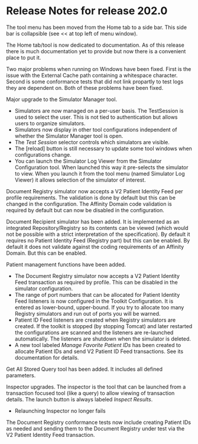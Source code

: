 # Release Notes for release 202.0 #

The tool menu has been moved from the Home tab to a side bar.  This side bar is collapsible (see << at top left of
menu window).

The Home tab/tool is now dedicated to documentation.  As of this release there is much documentation yet to provide but now
there is a convenient place to put it.

Two major problems when running on Windows have been fixed. First is the issue with the External Cache
path containing a whitespace character.  Second is some conformance tests that did not link propartly to test logs they
are dependent on. Both of these problems have been fixed.

Major upgrade to the Simulator Manager tool.

* Simulators are now managed on a per-user basis.  The TestSession is used to select the user.  This is not tied to
authentication but allows users to organize simulators.
* Simulators now display in other tool configurations independent of whether the Simulator Manager tool is open.
* The *Test Session* selector controls which simulators are visible.
* The [reload] button is still necessary to update some tool windows when configurations change.
* You can launch the Simulator Log Viewer from the Simulator Configuration tool.  When launched this way it pre-selects
the simulator to view.  When you launch it from the tool menu (named Simulator Log Viewer) it allows selection
of the simulator of interest.

Document Registry simulator now accepts a V2 Patient Identity Feed per profile requirements. The validation is done by
default but this can be changed in the configuration. The Affinity Domain code validation is required by default but can
now be disabled in the configuration.

Document Recipient simulator has been added. It is implemented as an integrated Repository/Registry so its contents
can be viewed (which would not be possible with a strict interpretation of the specification).  By default it requires
no Patient Identity Feed (Registry part) but this can be enabled.  By default it does not validate against the coding
requirements of an Affinity Domain.  But this can be enabled.

Patient management functions have been added.

* The Document Registry simulator now accepts a V2 Patient Identity Feed transaction as required by profile. This can
be disabled in the simulator configuration.
* The range of port numbers that can be allocated for Patient Identity Feed listeners is now configured in the
Toolkit Configuration.  It is entered as lower-bound, upper-bound.  If you try to allocate too many Registry simulators
and run out of ports you will be warned.
* Patient ID Feed listeners are created when Registry simulators are created. If the toolkit is stopped (by stopping
Tomcat) and later restarted the configurations are scanned and the listeners are re-launched automatically.  The
listeners are shutdown when the simulator is deleted.
* A new tool labeled *Manage Favorite Patient IDs* has been created to allocate Patient IDs and send V2 Patient ID
Feed transactions. See its documentation for details.

Get All Stored Query tool has been added.  It includes all defined parameters.

Inspector upgrades.  The inspector is the tool that can be launched from a transaction focused tool (like a query) to allow
viewing of transaction details. The launch button is always labeled *Inspect Results*.

* Relaunching Inspector no longer fails

The Document Registry conformance tests now include creating Patient IDs as needed and sending them to the Document
Registry under test via the V2 Patient Identity Feed transaction.
